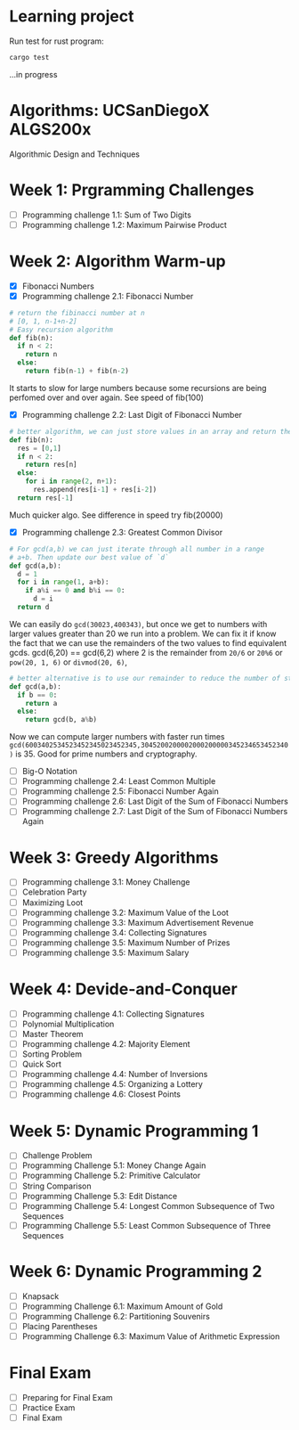 # Learning project

Run test for rust program:

```bash
cargo test
```

...in progress

# Algorithms: UCSanDiegoX ALGS200x

Algorithmic Design and Techniques

# Week 1: Prgramming Challenges

- [ ] Programming challenge 1.1: Sum of Two Digits
- [ ] Programming challenge 1.2: Maximum Pairwise Product

# Week 2: Algorithm Warm-up

- [x] Fibonacci Numbers
- [x] Programming challenge 2.1: Fibonacci Number

```python
# return the fibinacci number at n
# [0, 1, n-1+n-2]
# Easy recursion algorithm
def fib(n):
  if n < 2:
    return n
  else:
    return fib(n-1) + fib(n-2)
```

It starts to slow for large numbers because some recursions are being perfomed over and over again. See speed of fib(100)

- [x] Programming challenge 2.2: Last Digit of Fibonacci Number

```python
# better algorithm, we can just store values in an array and return the last index, no need to compute over and over again
def fib(n):
  res = [0,1]
  if n < 2:
    return res[n]
  else:
    for i in range(2, n+1):
      res.append(res[i-1] + res[i-2])
  return res[-1]
```

Much quicker algo. See difference in speed try fib(20000)

- [x] Programming challenge 2.3: Greatest Common Divisor

```python
# For gcd(a,b) we can just iterate through all number in a range
# a+b. Then update our best value of `d`
def gcd(a,b):
  d = 1
  for i in range(1, a+b):
    if a%i == 0 and b%i == 0:
      d = i
  return d
```

We can easily do `gcd(30023,400343)`, but once we get to numbers with larger values greater than 20 we run into a problem. We can fix it if know the fact that we can use the remainders of the two values to find equivalent gcds. gcd(6,20) == gcd(6,2) where 2 is the remainder from `20/6` or `20%6` or `pow(20, 1, 6)` or `divmod(20, 6)`,

```python
# better alternative is to use our remainder to reduce the number of steps needed to come to a solution
def gcd(a,b):
  if b == 0:
    return a
  else:
    return gcd(b, a%b)
```

Now we can compute larger numbers with faster run times `gcd(6003402534523452345023452345,3045200200002000200000345234653452340)` is $35$. Good for prime numbers and cryptography.

- [ ] Big-O Notation
- [ ] Programming challenge 2.4: Least Common Multiple
- [ ] Programming challenge 2.5: Fibonacci Number Again
- [ ] Programming challenge 2.6: Last Digit of the Sum of Fibonacci Numbers
- [ ] Programming challenge 2.7: Last Digit of the Sum of Fibonacci Numbers Again

# Week 3: Greedy Algorithms

- [ ] Programming challenge 3.1: Money Challenge
- [ ] Celebration Party
- [ ] Maximizing Loot
- [ ] Programming challenge 3.2: Maximum Value of the Loot
- [ ] Programming challenge 3.3: Maximum Advertisement Revenue
- [ ] Programming challenge 3.4: Collecting Signatures
- [ ] Programming challenge 3.5: Maximum Number of Prizes
- [ ] Programming challenge 3.5: Maximum Salary

# Week 4: Devide-and-Conquer

- [ ] Programming challenge 4.1: Collecting Signatures
- [ ] Polynomial Multiplication
- [ ] Master Theorem
- [ ] Programming challenge 4.2: Majority Element
- [ ] Sorting Problem
- [ ] Quick Sort
- [ ] Programming challenge 4.4: Number of Inversions
- [ ] Programming challenge 4.5: Organizing a Lottery
- [ ] Programming challenge 4.6: Closest Points

# Week 5: Dynamic Programming 1

- [ ] Challenge Problem
- [ ] Programming Challenge 5.1: Money Change Again
- [ ] Programming Challenge 5.2: Primitive Calculator
- [ ] String Comparison
- [ ] Programming Challenge 5.3: Edit Distance
- [ ] Programming Challenge 5.4: Longest Common Subsequence of Two Sequences
- [ ] Programming Challenge 5.5: Least Common Subsequence of Three Sequences

# Week 6: Dynamic Programming 2

- [ ] Knapsack
- [ ] Programming Challenge 6.1: Maximum Amount of Gold
- [ ] Programming Challenge 6.2: Partitioning Souvenirs
- [ ] Placing Parentheses
- [ ] Programming Challenge 6.3: Maximum Value of Arithmetic Expression

# Final Exam

- [ ] Preparing for Final Exam
- [ ] Practice Exam
- [ ] Final Exam
